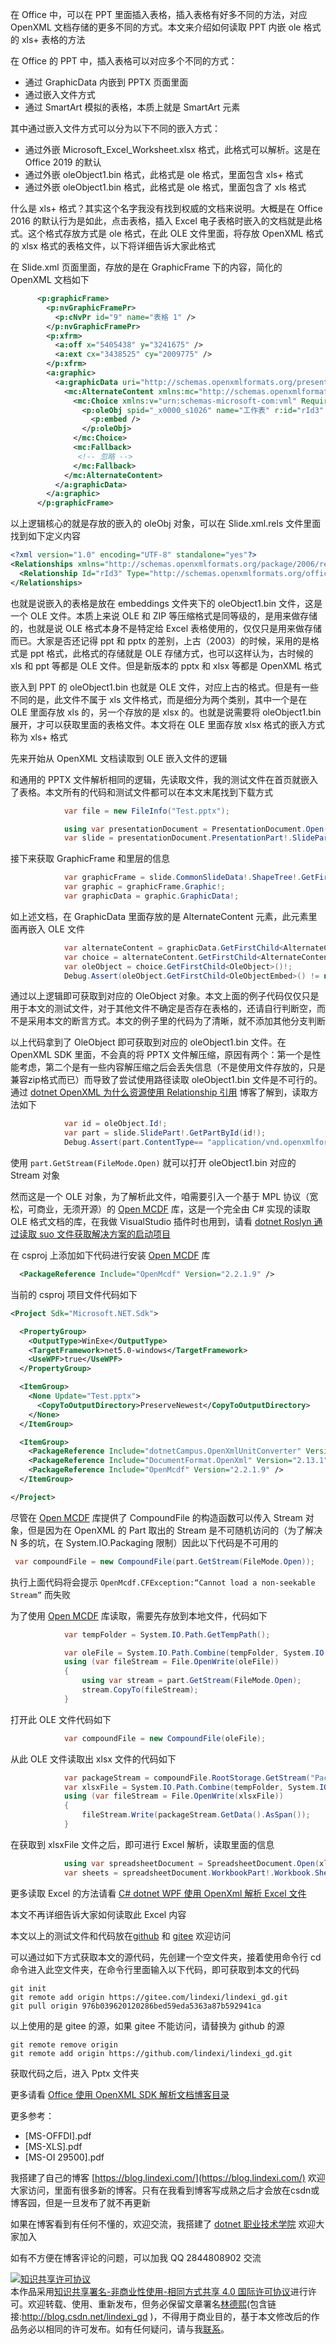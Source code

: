 
在 Office 中，可以在 PPT 里面插入表格，插入表格有好多不同的方法，对应 OpenXML 文档存储的更多不同的方式。本文来介绍如何读取 PPT 内嵌 ole 格式的 xls+ 表格的方法

<!--more-->


<!-- 发布 -->
<!-- 博客 -->

在 Office 的 PPT 中，插入表格可以对应多个不同的方式：

- 通过 GraphicData 内嵌到 PPTX 页面里面
- 通过嵌入文件方式
- 通过 SmartArt 模拟的表格，本质上就是 SmartArt 元素

其中通过嵌入文件方式可以分为以下不同的嵌入方式：

- 通过外嵌 Microsoft_Excel_Worksheet.xlsx 格式，此格式可以解析。这是在 Office 2019 的默认
- 通过外嵌 oleObject1.bin 格式，此格式是 ole 格式，里面包含 xls+ 格式
- 通过外嵌 oleObject1.bin 格式，此格式是 ole 格式，里面包含了 xls 格式

什么是 xls+ 格式？其实这个名字我没有找到权威的文档来说明。大概是在 Office 2016 的默认行为是如此，点击表格，插入 Excel 电子表格时嵌入的文档就是此格式。这个格式存放方式是 ole 格式，在此 OLE 文件里面，将存放 OpenXML 格式的 xlsx 格式的表格文件，以下将详细告诉大家此格式

在 Slide.xml 页面里面，存放的是在 GraphicFrame 下的内容，简化的 OpenXML 文档如下

```xml
      <p:graphicFrame>
        <p:nvGraphicFramePr>
          <p:cNvPr id="9" name="表格 1" />
        </p:nvGraphicFramePr>
        <p:xfrm>
          <a:off x="5405438" y="3241675" />
          <a:ext cx="3438525" cy="2009775" />
        </p:xfrm>
        <a:graphic>
          <a:graphicData uri="http://schemas.openxmlformats.org/presentationml/2006/ole">
            <mc:AlternateContent xmlns:mc="http://schemas.openxmlformats.org/markup-compatibility/2006">
              <mc:Choice xmlns:v="urn:schemas-microsoft-com:vml" Requires="v">
                <p:oleObj spid="_x0000_s1026" name="工作表" r:id="rId3" imgW="3438630" imgH="2009788" progId="Excel.Sheet.12">
                  <p:embed />
                </p:oleObj>
              </mc:Choice>
              <mc:Fallback>
               <!-- 忽略 -->
              </mc:Fallback>
            </mc:AlternateContent>
          </a:graphicData>
        </a:graphic>
      </p:graphicFrame>
```

以上逻辑核心的就是存放的嵌入的 oleObj 对象，可以在 Slide.xml.rels 文件里面找到如下定义内容

```xml
<?xml version="1.0" encoding="UTF-8" standalone="yes"?>
<Relationships xmlns="http://schemas.openxmlformats.org/package/2006/relationships">
  <Relationship Id="rId3" Type="http://schemas.openxmlformats.org/officeDocument/2006/relationships/oleObject" Target="../embeddings/oleObject1.bin" />
</Relationships>
```

也就是说嵌入的表格是放在 embeddings 文件夹下的 oleObject1.bin 文件，这是一个 OLE 文件。本质上来说 OLE 和 ZIP 等压缩格式是同等级的，是用来做存储的，也就是说 OLE 格式本身不是特定给 Excel 表格使用的，仅仅只是用来做存储而已。大家是否还记得 ppt 和 pptx 的差别，上古（2003）的时候，采用的是格式是 ppt 格式，此格式的存储就是 OLE 存储方式，也可以这样认为，古时候的 xls 和 ppt 等都是 OLE 文件。但是新版本的 pptx 和 xlsx 等都是 OpenXML 格式

嵌入到 PPT 的 oleObject1.bin 也就是 OLE 文件，对应上古的格式。但是有一些不同的是，此文件不属于 xls 文件格式，而是细分为两个类别，其中一个是在 OLE 里面存放 xls 的，另一个存放的是 xlsx 的。也就是说需要将 oleObject1.bin 展开，才可以获取里面的表格文件。本文将在 OLE 里面存放 xlsx 格式的嵌入方式称为 xls+ 格式

先来开始从 OpenXML 文档读取到 OLE 嵌入文件的逻辑

和通用的 PPTX 文件解析相同的逻辑，先读取文件，我的测试文件在首页就嵌入了表格。本文所有的代码和测试文件都可以在本文末尾找到下载方式

```csharp
            var file = new FileInfo("Test.pptx");

            using var presentationDocument = PresentationDocument.Open(file.FullName, false);
            var slide = presentationDocument.PresentationPart!.SlideParts.First().Slide;
```

接下来获取 GraphicFrame 和里层的信息

```csharp
            var graphicFrame = slide.CommonSlideData!.ShapeTree!.GetFirstChild<GraphicFrame>()!;
            var graphic = graphicFrame.Graphic!;
            var graphicData = graphic.GraphicData!;
```

如上述文档，在 GraphicData 里面存放的是 AlternateContent 元素，此元素里面再嵌入 OLE 文件

```csharp
            var alternateContent = graphicData.GetFirstChild<AlternateContent>()!;
            var choice = alternateContent.GetFirstChild<AlternateContentChoice>()!;
            var oleObject = choice.GetFirstChild<OleObject>()!;
            Debug.Assert(oleObject.GetFirstChild<OleObjectEmbed>() != null);
```

通过以上逻辑即可获取到对应的 OleObject 对象。本文上面的例子代码仅仅只是用于本文的测试文件，对于其他文件不确定是否存在表格的，还请自行判断空，而不是采用本文的断言方式。本文的例子里的代码为了清晰，就不添加其他分支判断

以上代码拿到了 OleObject 即可获取到对应的 oleObject1.bin 文件。在 OpenXML SDK 里面，不会真的将 PPTX 文件解压缩，原因有两个：第一个是性能考虑，第二个是有一些内容解压缩之后会丢失信息（不是使用文件存放的，只是兼容zip格式而已）而导致了尝试使用路径读取 oleObject1.bin 文件是不可行的。通过 [dotnet OpenXML 为什么资源使用 Relationship 引用](https://blog.lindexi.com/post/dotnet-OpenXML-%E4%B8%BA%E4%BB%80%E4%B9%88%E8%B5%84%E6%BA%90%E4%BD%BF%E7%94%A8-Relationship-%E5%BC%95%E7%94%A8.html ) 博客了解到，读取方法如下

```csharp
            var id = oleObject.Id!;
            var part = slide.SlidePart!.GetPartById(id!);
            Debug.Assert(part.ContentType== "application/vnd.openxmlformats-officedocument.oleObject");
```

使用 `part.GetStream(FileMode.Open)` 就可以打开 oleObject1.bin 对应的 Stream 对象

然而这是一个 OLE 对象，为了解析此文件，咱需要引入一个基于 MPL 协议（宽松，可商业，无须开源）的 [Open MCDF](https://github.com/ironfede/openmcdf) 库，这是一个完全由 C# 实现的读取 OLE 格式文档的库，在我做 VisualStudio 插件时也用到，请看 [dotnet Roslyn 通过读取 suo 文件获取解决方案的启动项目](https://blog.lindexi.com/post/dotnet-Roslyn-%E9%80%9A%E8%BF%87%E8%AF%BB%E5%8F%96-suo-%E6%96%87%E4%BB%B6%E8%8E%B7%E5%8F%96%E8%A7%A3%E5%86%B3%E6%96%B9%E6%A1%88%E7%9A%84%E5%90%AF%E5%8A%A8%E9%A1%B9%E7%9B%AE.html )

在 csproj 上添加如下代码进行安装 [Open MCDF](https://github.com/ironfede/openmcdf) 库

```xml
  <PackageReference Include="OpenMcdf" Version="2.2.1.9" />
```

当前的 csproj 项目文件代码如下

```xml
<Project Sdk="Microsoft.NET.Sdk">

  <PropertyGroup>
    <OutputType>WinExe</OutputType>
    <TargetFramework>net5.0-windows</TargetFramework>
    <UseWPF>true</UseWPF>
  </PropertyGroup>

  <ItemGroup>
    <None Update="Test.pptx">
      <CopyToOutputDirectory>PreserveNewest</CopyToOutputDirectory>
    </None>
  </ItemGroup>

  <ItemGroup>
    <PackageReference Include="dotnetCampus.OpenXmlUnitConverter" Version="1.7.1" />
    <PackageReference Include="DocumentFormat.OpenXml" Version="2.13.1" />
    <PackageReference Include="OpenMcdf" Version="2.2.1.9" />
  </ItemGroup>

</Project>
```

尽管在 [Open MCDF](https://github.com/ironfede/openmcdf) 库提供了 CompoundFile 的构造函数可以传入 Stream 对象，但是因为在 OpenXML 的 Part 取出的 Stream 是不可随机访问的（为了解决 N 多的坑，在 System.IO.Packaging 限制）因此以下代码是不可用的

```csharp
 var compoundFile = new CompoundFile(part.GetStream(FileMode.Open));
```

执行上面代码将会提示 `OpenMcdf.CFException:“Cannot load a non-seekable Stream”` 而失败

为了使用 [Open MCDF](https://github.com/ironfede/openmcdf) 库读取，需要先存放到本地文件，代码如下

```csharp
            var tempFolder = System.IO.Path.GetTempPath();

            var oleFile = System.IO.Path.Combine(tempFolder, System.IO.Path.GetRandomFileName());
            using (var fileStream = File.OpenWrite(oleFile))
            {
                using var stream = part.GetStream(FileMode.Open);
                stream.CopyTo(fileStream);
            }
```

打开此 OLE 文件代码如下

```csharp
            var compoundFile = new CompoundFile(oleFile);
```

从此 OLE 文件读取出 xlsx 文件的代码如下

```csharp
            var packageStream = compoundFile.RootStorage.GetStream("Package");
            var xlsxFile = System.IO.Path.Combine(tempFolder, System.IO.Path.GetRandomFileName()+".xlsx");
            using (var fileStream = File.OpenWrite(xlsxFile))
            {
                fileStream.Write(packageStream.GetData().AsSpan());
            }
```

在获取到 xlsxFile 文件之后，即可进行 Excel 解析，读取里面的信息

```csharp
            using var spreadsheetDocument = SpreadsheetDocument.Open(xlsxFile,false);
            var sheets = spreadsheetDocument.WorkbookPart!.Workbook.Sheets;
```

更多读取 Excel 的方法请看 [C# dotnet WPF 使用 OpenXml 解析 Excel 文件](https://blog.lindexi.com/post/C-dotnet-WPF-%E4%BD%BF%E7%94%A8-OpenXml-%E8%A7%A3%E6%9E%90-Excel-%E6%96%87%E4%BB%B6.html)

本文不再详细告诉大家如何读取此 Excel 内容

本文以上的测试文件和代码放在[github](https://github.com/lindexi/lindexi_gd/tree/976b039620120286bed59eda5363a87b592941ca/Pptx) 和 [gitee](https://gitee.com/lindexi/lindexi_gd/tree/976b039620120286bed59eda5363a87b592941ca/Pptx) 欢迎访问

可以通过如下方式获取本文的源代码，先创建一个空文件夹，接着使用命令行 cd 命令进入此空文件夹，在命令行里面输入以下代码，即可获取到本文的代码

```
git init
git remote add origin https://gitee.com/lindexi/lindexi_gd.git
git pull origin 976b039620120286bed59eda5363a87b592941ca
```

以上使用的是 gitee 的源，如果 gitee 不能访问，请替换为 github 的源

```
git remote remove origin
git remote add origin https://github.com/lindexi/lindexi_gd.git
```

获取代码之后，进入 Pptx 文件夹

更多请看 [Office 使用 OpenXML SDK 解析文档博客目录](https://blog.lindexi.com/post/Office-%E4%BD%BF%E7%94%A8-OpenXML-SDK-%E8%A7%A3%E6%9E%90%E6%96%87%E6%A1%A3%E5%8D%9A%E5%AE%A2%E7%9B%AE%E5%BD%95.html )

更多参考：

- [MS-OFFDI].pdf
- [MS-XLS].pdf
- [MS-OI 29500].pdf



我搭建了自己的博客 [https://blog.lindexi.com/](https://blog.lindexi.com/) 欢迎大家访问，里面有很多新的博客。只有在我看到博客写成熟之后才会放在csdn或博客园，但是一旦发布了就不再更新

如果在博客看到有任何不懂的，欢迎交流，我搭建了 [dotnet 职业技术学院](https://t.me/dotnet_campus) 欢迎大家加入

如有不方便在博客评论的问题，可以加我 QQ 2844808902 交流

<a rel="license" href="http://creativecommons.org/licenses/by-nc-sa/4.0/"><img alt="知识共享许可协议" style="border-width:0" src="https://licensebuttons.net/l/by-nc-sa/4.0/88x31.png" /></a><br />本作品采用<a rel="license" href="http://creativecommons.org/licenses/by-nc-sa/4.0/">知识共享署名-非商业性使用-相同方式共享 4.0 国际许可协议</a>进行许可。欢迎转载、使用、重新发布，但务必保留文章署名[林德熙](http://blog.csdn.net/lindexi_gd)(包含链接:http://blog.csdn.net/lindexi_gd )，不得用于商业目的，基于本文修改后的作品务必以相同的许可发布。如有任何疑问，请与我[联系](mailto:lindexi_gd@163.com)。